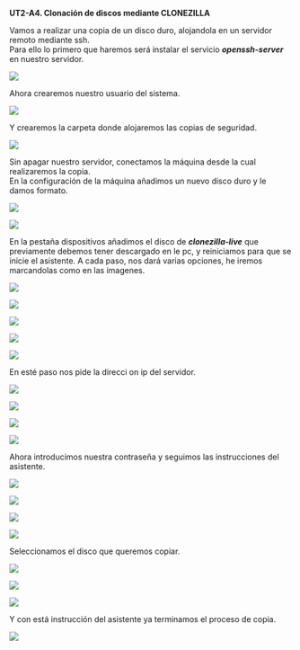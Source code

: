 **UT2-A4. Clonación de discos mediante CLONEZILLA**

Vamos a realizar una copia de un disco duro, alojandola en un servidor remoto mediante ssh.  
Para ello lo primero que haremos será instalar el servicio ***openssh-server*** en nuestro servidor.

![](./img/50.JPG)

Ahora crearemos nuestro usuario del sistema.

![](./img/51.JPG)

Y crearemos la carpeta donde alojaremos las copias de seguridad.

![](./img/200.JPG)

Sin apagar nuestro servidor, conectamos la máquina desde la cual realizaremos la copia.  
En la configuración de la máquina añadimos un nuevo disco duro y le damos formato.

![](./img/52.JPG)

![](./img/55.JPG)

En la pestaña dispositivos añadimos el disco de ***clonezilla-live*** que previamente debemos tener descargado en le pc, y reiniciamos para que se inicie el asistente.
A cada paso, nos dará varias opciones, he iremos marcandolas como en las imagenes.

![](./img/60.JPG)

![](./img/61.JPG)

![](./img/63.JPG)

![](./img/64.JPG)

![](./img/65.JPG)

En esté paso nos pide la direcci
on ip del servidor.

![](./img/66.JPG)

![](./img/67.JPG)

![](./img/68.JPG)

![](./img/70.JPG)

Ahora introducimos nuestra contraseña y seguimos las instrucciones del asistente.

![](./img/71.JPG)

![](./img/80.JPG)

![](./img/82.JPG)

![](./img/83.JPG)

Seleccionamos el disco que queremos copiar.

![](./img/84.JPG)

![](./img/85.JPG)

![](./img/86.JPG)

Y con está instrucción del asistente ya terminamos el proceso de copia.

![](./img/87.JPG)
